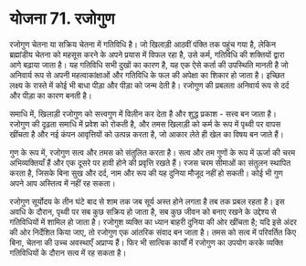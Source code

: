 # योजना 71. रजोगुण

रजोगुण चेतना या सक्रिय चेतना में गतिविधि है। जो खिलाड़ी आठवीं पंक्ति तक पहुंच गया है, लेकिन ब्रह्मांडीय चेतना को महसूस करने के अपने प्रयास में विफल रहा है, उसे कर्म, गतिविधि की शक्तियों द्वारा आगे बढ़ाया जाता है। यह गतिविधि सभी दुखों का कारण है, यह एक ऐसे कर्ता की उपस्थिति मानती है जो अनिवार्य रूप से अपनी महत्वाकांक्षाओं और गतिविधि के फल की अपेक्षा का शिकार हो जाता है। इच्छित लक्ष्य के रास्ते में कोई भी बाधा पीड़ा और पीड़ा को जन्म देती है। रजोगुण की प्रबलता अनिवार्य रूप से दर्द और पीड़ा का कारण बनती है।

समाधि में, खिलाड़ी रजोगुण को सत्त्वगुण में विलीन कर देता है और शुद्ध प्रकाश - सत्त्व बन जाता है। रजोगुण की दृढ़ता समाधि में प्रवेश को रोकती है, और तमस खिलाड़ी को कर्म के रूप में पृथ्वी पर वापस खींचता है और नई कंपन आवृत्तियों को उत्पन्न करता है, जो आकार लेते ही खेल का विषय बन जाते हैं।

गुण के रूप में, रजोगुण सत्व और तमस को संतुलित करता है। सत्व और तम गुणों के रूप में ऊर्जा की चरम अभिव्यक्तियाँ हैं और एक दूसरे पर हावी होने की प्रवृत्ति रखते हैं। रजस चरम सीमाओं का संतुलन स्थापित करता है, जिसके बिना सुख और दर्द, नाम और रूप की यह दुनिया मौजूद नहीं हो सकती। कोई भी गुण अपने आप अस्तित्व में नहीं रह सकता।

रजोगुण सूर्योदय के तीन घंटे बाद से शाम तक जब सूर्य अस्त होने लगता है तब तक प्रबल रहता है। इस अवधि के दौरान, पृथ्वी पर सब कुछ सक्रिय हो जाता है, सब कुछ जीवन को बनाए रखने के उद्देश्य से गतिविधियों में शामिल हो जाता है। रजोगुश व्यक्ति का ध्यान बाहरी दुनिया की ओर खींचता है; यदि इसे अंदर की ओर निर्देशित किया जाए, तो रजोगुण एक आंतरिक संवाद बन जाता है। तमस को सत्व में परिवर्तित किए बिना, चेतना की उच्च अवस्थाएँ अप्राप्य हैं। फिर भी सात्विक कार्यों में रजोगुण का उपयोग करके व्यक्ति गतिविधियों के दौरान सत्व में रह सकता है।
